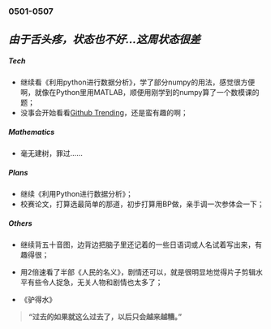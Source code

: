 ### 0501-0507


*由于舌头疼，状态也不好…这周状态很差*
---
##### Tech
- 继续看《利用python进行数据分析》，学了部分numpy的用法，感觉很方便啊，就像在Python里用MATLAB，顺便用刚学到的numpy算了一个数模课的题；
- 没事会开始看看[Github Trending](https://github.com/trending)，还是蛮有趣的啊；

##### Mathematics
- 毫无建树，罪过……

##### Plans
- 继续《利用Python进行数据分析》；
- 校赛论文，打算选最简单的那道，初步打算用BP做，亲手调一次参体会一下；

##### Others
- 继续背五十音图，边背边把脑子里还记着的一些日语词或人名试着写出来，有趣得很；

- 用2倍速看了半部《人民的名义》，剧情还可以，就是很明显地觉得片子剪辑水平有些令人捉急，无关人物和剧情也太多了；

- 《驴得水》

> **“过去的如果就这么过去了，以后只会越来越糟。”**
